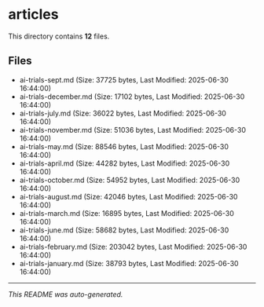 # articles

This directory contains **12** files.

## Files

- ai-trials-sept.md (Size: 37725 bytes, Last Modified: 2025-06-30 16:44:00)
- ai-trials-december.md (Size: 17102 bytes, Last Modified: 2025-06-30 16:44:00)
- ai-trials-july.md (Size: 36022 bytes, Last Modified: 2025-06-30 16:44:00)
- ai-trials-november.md (Size: 51036 bytes, Last Modified: 2025-06-30 16:44:00)
- ai-trials-may.md (Size: 88546 bytes, Last Modified: 2025-06-30 16:44:00)
- ai-trials-april.md (Size: 44282 bytes, Last Modified: 2025-06-30 16:44:00)
- ai-trials-october.md (Size: 54952 bytes, Last Modified: 2025-06-30 16:44:00)
- ai-trials-august.md (Size: 42046 bytes, Last Modified: 2025-06-30 16:44:00)
- ai-trials-march.md (Size: 16895 bytes, Last Modified: 2025-06-30 16:44:00)
- ai-trials-june.md (Size: 58682 bytes, Last Modified: 2025-06-30 16:44:00)
- ai-trials-february.md (Size: 203042 bytes, Last Modified: 2025-06-30 16:44:00)
- ai-trials-january.md (Size: 38793 bytes, Last Modified: 2025-06-30 16:44:00)

---
*This README was auto-generated.*
